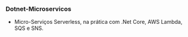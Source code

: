 ### Dotnet-Microservicos

- Micro-Serviços Serverless, na prática com .Net Core, AWS Lambda, SQS e SNS.
